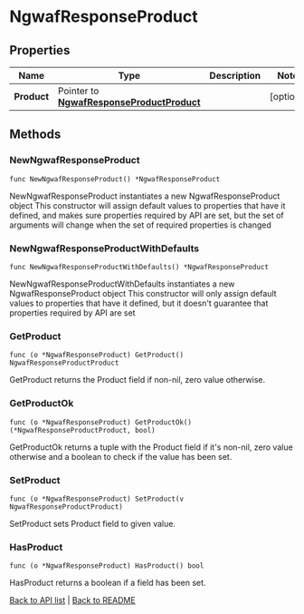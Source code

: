 # NgwafResponseProduct

## Properties

Name | Type | Description | Notes
------------ | ------------- | ------------- | -------------
**Product** | Pointer to [**NgwafResponseProductProduct**](NgwafResponseProductProduct.md) |  | [optional] 

## Methods

### NewNgwafResponseProduct

`func NewNgwafResponseProduct() *NgwafResponseProduct`

NewNgwafResponseProduct instantiates a new NgwafResponseProduct object
This constructor will assign default values to properties that have it defined,
and makes sure properties required by API are set, but the set of arguments
will change when the set of required properties is changed

### NewNgwafResponseProductWithDefaults

`func NewNgwafResponseProductWithDefaults() *NgwafResponseProduct`

NewNgwafResponseProductWithDefaults instantiates a new NgwafResponseProduct object
This constructor will only assign default values to properties that have it defined,
but it doesn't guarantee that properties required by API are set

### GetProduct

`func (o *NgwafResponseProduct) GetProduct() NgwafResponseProductProduct`

GetProduct returns the Product field if non-nil, zero value otherwise.

### GetProductOk

`func (o *NgwafResponseProduct) GetProductOk() (*NgwafResponseProductProduct, bool)`

GetProductOk returns a tuple with the Product field if it's non-nil, zero value otherwise
and a boolean to check if the value has been set.

### SetProduct

`func (o *NgwafResponseProduct) SetProduct(v NgwafResponseProductProduct)`

SetProduct sets Product field to given value.

### HasProduct

`func (o *NgwafResponseProduct) HasProduct() bool`

HasProduct returns a boolean if a field has been set.


[Back to API list](../README.md#documentation-for-api-endpoints) | [Back to README](../README.md)
